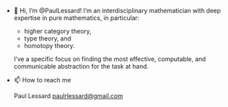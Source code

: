 - 👋 Hi, I’m @PaulLessard! I’m an interdisciplinary mathematician with deep expertise in pure mathematics, in particular:
  
  - higher category theory,
  - type theory, and
  - homotopy theory.
      
  I’ve a specific focus on finding the most effective, computable, and communicable abstraction for the task at hand.

- 📫 How to reach me

    Paul Lessard
    paulrlessard@gmail.com

<!---
PaulLessard/PaulLessard is a ✨ special ✨ repository because its `README.md` (this file) appears on your GitHub profile.
You can click the Preview link to take a look at your changes.
--->
